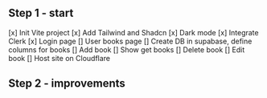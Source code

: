 ## Step 1 - start
[x] Init Vite project
[x] Add Tailwind and Shadcn
[x] Dark mode
[x] Integrate Clerk
[x] Login page
[] User books page
[] Create DB in supabase, define columns for books
[] Add book
[] Show get books
[] Delete book
[] Edit book
[] Host site on Cloudflare

## Step 2 - improvements